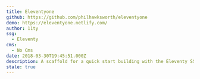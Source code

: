 ```yaml
---
title: Eleventyone
github: https://github.com/philhawksworth/eleventyone
demo: https://eleventyone.netlify.com/
author: 11ty
ssg:
  - Eleventy
cms:
  - No Cms
date: 2018-03-30T19:45:51.000Z
description: A scaffold for a quick start building with the Eleventy SSG
stale: true
---
```

